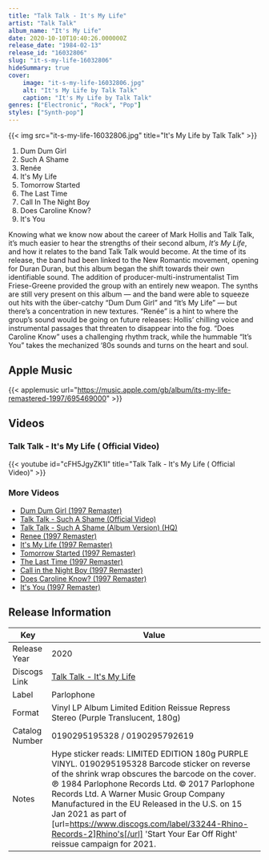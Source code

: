 ```yaml
---
title: "Talk Talk - It's My Life"
artist: "Talk Talk"
album_name: "It's My Life"
date: 2020-10-10T10:40:26.000000Z
release_date: "1984-02-13"
release_id: "16032806"
slug: "it-s-my-life-16032806"
hideSummary: true
cover:
    image: "it-s-my-life-16032806.jpg"
    alt: "It's My Life by Talk Talk"
    caption: "It's My Life by Talk Talk"
genres: ["Electronic", "Rock", "Pop"]
styles: ["Synth-pop"]
---
```


{{< img src="it-s-my-life-16032806.jpg" title="It's My Life by Talk Talk" >}}

<!-- section break -->

1. Dum Dum Girl
2. Such A Shame
3. Renée
4. It's My Life
5. Tomorrow Started
6. The Last Time
7. Call In The Night Boy
8. Does Caroline Know?
9. It's You

<!-- section break -->


Knowing what we know now about the career of Mark Hollis and Talk Talk, it’s much easier to hear the strengths of their second album, <i>It’s My Life</i>, and how it relates to the band Talk Talk would become. At the time of its release, the band had been linked to the New Romantic movement, opening for Duran Duran, but this album began the shift towards their own identifiable sound. The addition of producer-multi-instrumentalist Tim Friese-Greene provided the group with an entirely new weapon. The synths are still very present on this album — and the band were able to squeeze out hits with the über-catchy “Dum Dum Girl” and “It’s My Life” — but there’s a concentration in new textures. “Renée” is a hint to where the group’s sound would be going on future releases: Hollis’ chilling voice and instrumental passages that threaten to disappear into the fog. “Does Caroline Know” uses a challenging rhythm track, while the hummable “It’s You” takes the mechanized ‘80s sounds and turns on the heart and soul.



## Apple Music
{{< applemusic url="https://music.apple.com/gb/album/its-my-life-remastered-1997/695469000" >}}





## Videos
### Talk Talk - It's My Life ( Official Video)
{{< youtube id="cFH5JgyZK1I" title="Talk Talk - It's My Life ( Official Video)" >}}<br>

### More Videos

- [Dum Dum Girl (1997 Remaster)](https://www.youtube.com/watch?v=dzMhTPl-uv0)
- [Talk Talk - Such A Shame (Official Video)](https://www.youtube.com/watch?v=lLdvpFIPReA)
- [Talk Talk - Such A Shame (Album Version) (HQ)](https://www.youtube.com/watch?v=ZILD_vKEoNE)
- [Renee (1997 Remaster)](https://www.youtube.com/watch?v=KfB-iIrJy-s)
- [It's My Life (1997 Remaster)](https://www.youtube.com/watch?v=yWQezjGjiqs)
- [Tomorrow Started (1997 Remaster)](https://www.youtube.com/watch?v=F5s0oynBz7M)
- [The Last Time (1997 Remaster)](https://www.youtube.com/watch?v=dsDpI1TiQMs)
- [Call in the Night Boy (1997 Remaster)](https://www.youtube.com/watch?v=WIj4hC9v0Hs)
- [Does Caroline Know? (1997 Remaster)](https://www.youtube.com/watch?v=bgiCKT6Y-lg)
- [It's You (1997 Remaster)](https://www.youtube.com/watch?v=xYMOv6XR5ts)


## Release Information
|  Key           | Value                                                |
| ---------------| ---------------------------------------------------- |
| Release Year   | 2020                                   |
| Discogs Link   | [Talk Talk - It's My Life](https://www.discogs.com/release/16032806-Talk-Talk-Its-My-Life) |
| Label          | Parlophone |
| Format         | Vinyl LP Album Limited Edition Reissue Repress Stereo (Purple Translucent, 180g) |
| Catalog Number | 0190295195328 / 0190295792619 |
| Notes | Hype sticker reads: LIMITED EDITION 180g PURPLE VINYL. 0190295195328 Barcode sticker on reverse of the shrink wrap obscures the barcode on the cover.  ℗ 1984 Parlophone Records Ltd. © 2017 Parlophone Records Ltd. A Warner Music Group Company Manufactured in the EU  Released in the U.S. on 15 Jan 2021 as part of [url=https://www.discogs.com/label/33244-Rhino-Records-2]Rhino's[/url] 'Start Your Ear Off Right' reissue campaign for 2021. |